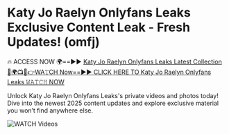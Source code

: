 # Katy Jo Raelyn Onlyfans Leaks Exclusive Content Leak - Fresh Updates! (omfj)

🔥 ACCESS NOW 🌍==►► <a href="https://tinyurl.com/3fjeunct" rel="nofollow">Katy Jo Raelyn Onlyfans Leaks Latest Collection</a></h3>
[🔴🌍📺📱👉WA𝚃CH Now==►► CLICK HERE TO Katy Jo Raelyn Onlyfans Leaks 𝚆𝙰𝚃𝙲𝙷 NOW](https://tinyurl.com/3fjeunct)

Unlock Katy Jo Raelyn Onlyfans Leaks's private videos and photos today! Dive into the newest 2025 content updates and explore exclusive material you won’t find anywhere else.


<a href="https://tinyurl.com/3fjeunct" rel="nofollow" data-target="animated-image.originalLink"><img src="https://camo.githubusercontent.com/8a4f000d20f83aca3bf7ec5f350d767afa0574a8a352519fd8cfa583a6f93a33/68747470733a2f2f692e696d6775722e636f6d2f644a486b345a712e676966" alt="WATCH Videos" data-canonical-src="https://i.imgur.com/dJHk4Zq.gif" style="max-width: 100%; display: inline-block;" data-target="animated-image.originalImage"></a>
